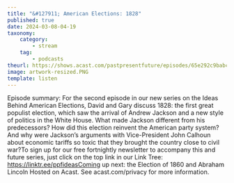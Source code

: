 ```yaml
---
title: "&#127911; American Elections: 1828"
published: true
date: 2024-03-08-04-19
taxonomy:
    category:
        - stream
    tag:
        - podcasts
theurl: https://shows.acast.com/pastpresentfuture/episodes/65e292c9babcda0016936444
image: artwork-resized.PNG
template: listen
---
```


Episode summary: For the second episode in our new series on the Ideas Behind American Elections, David and Gary discuss 1828: the first great populist election, which saw the arrival of Andrew Jackson and a new style of politics in the White House. What made Jackson different from his predecessors? How did this election reinvent the American party system? And why were Jackson&rsquo;s arguments with Vice-President John Calhoun about economic tariffs so toxic that they brought the country close to civil war?To sign up for our free fortnightly newsletter to accompany this and future series, just click on the top link in our Link Tree: https://linktr.ee/ppfideasComing up next: the Election of 1860 and Abraham Lincoln Hosted on Acast. See acast.com/privacy for more information.
